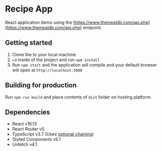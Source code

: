 # Recipe App

React application demo using the [https://www.themealdb.com/api.php](https://www.themealdb.com/api.php) endpoint.

## Getting started

1. Clone the to your local machine
2. `cd` inside of the project and run `npm install`
3. Run `npm start` and the application will compile and your default browser will open at `http://localhost:3000`

## Building for production

Run `npm run build` and place contents of `dist` folder on hosting platform.

## Dependencies

- React v16.13
- React Router v5
- TypeScript v3.7 (Uses [optional chaining](https://www.typescriptlang.org/docs/handbook/release-notes/typescript-3-7.html#optional-chaining))
- Styled Components v5.1
- Unfetch v4.1
